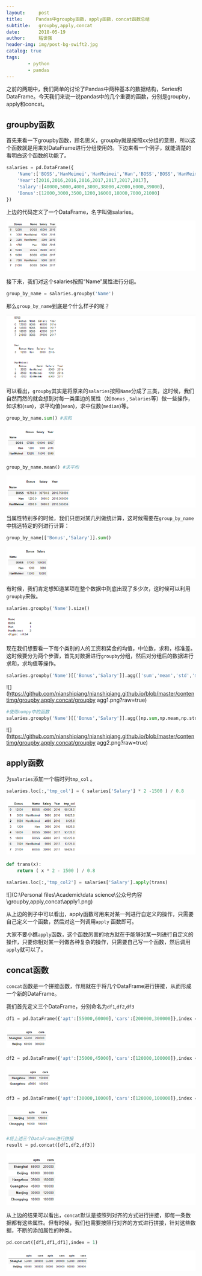 ```yaml
---
layout:     post
title:     Pandas中groupby函数，apply函数，concat函数总结
subtitle:   groupby,apply,concat
date:       2018-05-19
author:     粘世强
header-img: img/post-bg-swift2.jpg
catalog: true
tags:
        - python
        - pandas
---
```


之前的两期中，我们简单的讨论了Pandas中两种基本的数据结构，Series和DataFrame。今天我们来说一说pandas中的几个重要的函数，分别是groupby，apply和concat。

## groupby函数

首先来看一下groupby函数，顾名思义，groupby就是按照xx分组的意思，所以这个函数就是用来对DataFrame进行分组使用的。下边来看一个例子，就能清楚的看明白这个函数的功能了。

```python
salaries = pd.DataFrame({
    'Name':['BOSS','HanMeimei','HanMeimei','Han','BOSS','BOSS','HanMeimei','BOSS'],
    'Year':[2016,2016,2016,2016,2017,2017,2017,2017],
    'Salary':[40000,5000,4000,3000,38000,42000,6000,39000],
    'Bonus':[12000,3000,3500,1200,16000,18000,7000,21000]
})
```
上边的代码定义了一个DataFrame，名字叫做salaries。

![](https://github.com/nianshiqiang/nianshiqiang.github.io/blob/master/contentimg/groupby,apply,concat/salaries.png?raw=true)

接下来，我们对这个salaries按照“Name”属性进行分组。

```python
group_by_name = salaries.groupby('Name')
```

那么`group_by_name`到底是个什么样子的呢？

![](https://github.com/nianshiqiang/nianshiqiang.github.io/blob/master/contentimg/groupby,apply,concat/group_by_name.png?raw=true)

可以看出，`groupby`其实是将原来的`salaries`按照`Name`分成了三类，这时候，我们自然而然的就会想到对每一类里边的属性（如`Bonus`  ,  `Salaries`等）做一些操作，如求和(`sum`)，求平均值(`mean`)，求中位数(`median`)等。

```python
group_by_name.sum() #求和
```

![](https://github.com/nianshiqiang/nianshiqiang.github.io/blob/master/contentimg/groupby,apply,concat/sum.png?raw=true)

```python
group_by_name.mean() #求平均
```

![](https://github.com/nianshiqiang/nianshiqiang.github.io/blob/master/contentimg/groupby,apply,concat/mean.png?raw=true)



当属性特别多的时候，我们只想对某几列做统计算，这时候需要在`group_by_name`中挑选特定的列进行计算：

```python
group_by_name[['Bonus','Salary']].sum() 
```

![](https://github.com/nianshiqiang/nianshiqiang.github.io/blob/master/contentimg/groupby,apply,concat/sum1.png?raw=true)

有时候，我们肯定想知道某项在整个数据中到底出现了多少次，这时候可以利用`groupby`来做。

```python
salaries.groupby('Name').size()
```

![](https://github.com/nianshiqiang/nianshiqiang.github.io/blob/master/contentimg/groupby,apply,concat/size.png?raw=true)

现在我们想要看一下每个类别的人的工资和奖金的均值，中位数，求和，标准差。这时候要分为两个步骤，首先对数据进行`groupby`分组，然后对分组后的数据进行求和，求均值等操作。

```python
salaries.groupby('Name')[['Bonus','Salary']].agg(['sum','mean','std','median'])
```

![](https://github.com/nianshiqiang/nianshiqiang.github.io/blob/master/contentimg/groupby,apply,concat/groupby agg1.png?raw=true)

```python
#使用numpy中的函数
salaries.groupby('Name')[['Bonus','Salary']].agg([np.sum,np.mean,np.std,np.median])
```

![](https://github.com/nianshiqiang/nianshiqiang.github.io/blob/master/contentimg/groupby,apply,concat/groupby agg2.png?raw=true)



## apply函数

为`salaries`添加一个临时列`tmp_col` 。

```python
salaries.loc[:,'tmp_col'] = ( salaries['Salary'] * 2 -1500 ) / 0.8
```

![](https://github.com/nianshiqiang/nianshiqiang.github.io/blob/master/contentimg/groupby,apply,concat/new_salaries.png?raw=true)

```python
def trans(x):
    return ( x * 2 - 1500 ) / 0.8
```

```python
salaries.loc[:,'tmp_col2'] = salaries['Salary'].apply(trans)
```

![](C:\Personal files\Academic\data science\公众号内容\groupby,apply,concat\apply1.png)

从上边的例子中可以看出，apply函数可用来对某一列进行自定义的操作，只需要自己定义一个函数，然后对这一列调用`apply` 函数即可。

大家不要小瞧`apply`函数，这个函数厉害的地方就在于能够对某一列进行自定义的操作，只要你相对某一列做各种复杂的操作，只需要自己写一个函数，然后调用`apply`就可以了。



## concat函数

`concat`函数是一个拼接函数，作用就在于将几个DataFrame进行拼接，从而形成一个新的DataFrame。

我们首先定义三个DataFrame，分别命名为`df1`,`df2`,`df3`

```python
df1 = pd.DataFrame({'apt':[55000,60000],'cars':[200000,300000]},index = ['Shanghai','Beijing'])
```

![](https://github.com/nianshiqiang/nianshiqiang.github.io/blob/master/contentimg/groupby,apply,concat/df1.png?raw=true)

```python
df2 = pd.DataFrame({'apt':[35000,45000],'cars':[120000,100000]},index = ['Hangzhou','Guangzhou'])
```

![](https://github.com/nianshiqiang/nianshiqiang.github.io/blob/master/contentimg/groupby,apply,concat/df2.png?raw=true)

```python
df3 = pd.DataFrame({'apt':[30000,10000],'cars':[120000,100000]},index = ['Nanjing','Chongqing'])
```

![](https://github.com/nianshiqiang/nianshiqiang.github.io/blob/master/contentimg/groupby,apply,concat/df3.png?raw=true)

```python
#将上述三个DataFrame进行拼接
result = pd.concat([df1,df2,df3])
```

![](https://github.com/nianshiqiang/nianshiqiang.github.io/blob/master/contentimg/groupby,apply,concat/concat1.png?raw=true)

从上边的结果可以看出，`concat`默认是按照列对齐的方式进行拼接，即每一条数据都有这些属性。但有时候，我们也需要按照行对齐的方式进行拼接，针对这些数据，不断的添加属性的种类。

```python
pd.concat([df1,df1,df1],index = 1)
```

![](https://github.com/nianshiqiang/nianshiqiang.github.io/blob/master/contentimg/groupby,apply,concat/concat2.png?raw=true)

